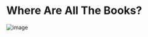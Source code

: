 # Where Are All The Books?

![image](https://user-images.githubusercontent.com/90005053/162636757-7049d80f-a7b3-45a0-b2ce-33d9d9ad9bd7.png)

